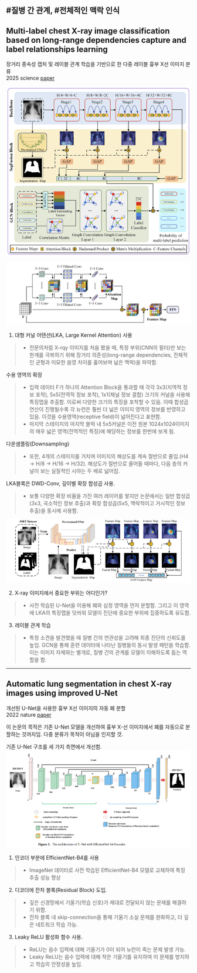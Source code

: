 ## \#질병 간 관계, \#전체적인 맥락 인식 

## Multi-label chest X-ray image classification based on long-range dependencies capture and label relationships learning  
장거리 종속성 캡처 및 레이블 관계 학습을 기반으로 한 다중 레이블 흉부 X선 이미지 분류  
2025 science [paper](https://www.sciencedirect.com/science/article/pii/S1746809424010760)

![architecture](assets/02.figure2.png)  

![Attention Block](assets/02.figure3.png)
1. 대형 커널 어텐션(LKA, Large Kernel Attention) 사용
>- 전문의처럼 X-rqy 이미지를 처음 봤을 때, 특정 부위(CNN의 필터)만 보는 한계를 극복하기 위해 장거리 의존성(long-range dependencies, 전체적인 균형과 미묘한 음영 차이를 훓어보며 넓은 맥락)을 파악함.

수용 영역의 확장
>- 입력 데이터 F가 하나의 Attention Block을 통과할 때 각각 3x3(지역적 정보 포착), 5x5(전역적 정보 포착), 1x1(채널 정보 결합) 크기의 커널을 사용해 특징맵을 추출함. 이로써 다양한 크기의 특징을 포착할 수 있음. 이때 합성곱연산이 진행될수록 각 뉴런은 훨씬 더 넓은 이미지 영역의 정보를 반영하고 있음. 이것을 수용영역(receptive field)이 넓어진다고 표현함.
>- 마지막 스테이지의 마지막 블럭 내 5x5커널은 이전 원본 1024x1024이미지의 매우 넓은 영역(전역적인 특징)에 해당하는 정보를 한번에 보게 됨.

다운샘플링(Downsampling)
>- 또한, 4개의 스테이지를 거치며 이미지의 해상도를 계속 절반으로 줄임.(H4 -> H/8 -> H/16 -> H/32). 해상도가 절반으로 줄어들 때마다, 다음 층의 커널이 보는 실질적인 시야는 두 배로 넓어짐.

LKA블록은 DWD-Conv, 깊이별 확장 합성곱 사용.
>- 보통 다양한 확장 비율을 가진 여러 레이어를 쌓지만 논문에서는 일반 합성곱(3x3, 국소적인 정보 추출)과 확장 합성곱(5x5, 맥락적이고 거시적인 정보 추출)을 동시에 사용함.

![SegFusion Block](assets/02.figure4.png)

2. X-ray 이미지에서 중요한 부위는 어디인가?
>- 사전 학습된 U-Net을 이용해 폐와 심정 영역을 먼저 분할함. 그리고 이 영역에 LKA의 특징맵을 덧씌워 모델이 진단에 중요한 부위에 집중하도록 유도함.

3. 레이블 관계 학습
>- 특정 소견을 발견했을 때 질병 간의 연관성을 고려해 최종 진단의 신뢰도를 높임.
GCN을 통해 훈련 데이터에 나타난 질병들의 동시 발생 패턴을 학습함. 이는 이미지 자체와는 별개로, 질병 간의 관계를 모델이 이해하도록 돕는 역할을 함.

---

## Automatic lung segmentation in chest X‑ray images using improved U‑Net  
개선된 U-Net을 사용한 흉부 X선 이미지의 자동 폐 분할  
2022 nature [paper](https://www.nature.com/articles/s41598-022-12743-y)

이 논문의 목적은 기존 U-Net 모델을 개선하여 흉부 X-선 이미지에서 폐를 자동으로 분할하는 것까지임. 다중 분류가 목적이 아님을 인지할 것.

기존 U-Net 구조를 세 가지 측면에서 개선함.
![아키텍처](assets/02.figure1.png)
1. 인코더 부분에 EfficientNet-B4를 사용
>- ImageNet 데이터로 사전 학습된 EfficientNet-B4 모델로 교체하여 특징 추출 성능 향상

2. 디코더에 잔차 블록(Residual Block) 도입.
>- 깊은 신경망에서 기울기(학습 신호)가 제대로 전달되지 않는 문제를 해결하기 위함.
>- 잔차 블록 내 skip-connection을 통해 기울기 소실 문제를 완화하고, 더 깊은 네트워크 학습 가능.

3. Leaky ReLU 활성화 함수 사용.
>- ReLU는 음수 입력에 대해 기울기가 0이 되어 뉴런이 죽는 문제 발생 가능.
>- Leaky ReLU는 음수 입력에 대해 작은 기울기를 유지하여 이 문제를 방지하고 학습의 안정성을 높임.
